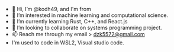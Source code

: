 - 👋 Hi, I’m @kodh49, and I'm from 
- 👀 I’m interested in machine learning and computational science.
- 🌱 I’m currently learning Rust, C++, and React.js
- 💞️ I’m looking to collaborate on systems programming project.
- 📫 Reach me through my email > dzk5572@gmail.com
- I'm used to code in WSL2, Visual studio code.

<!---
kodh49/kodh49 is a ✨ special ✨ repository because its `README.md` (this file) appears on your GitHub profile.
You can click the Preview link to take a look at your changes.
--->

